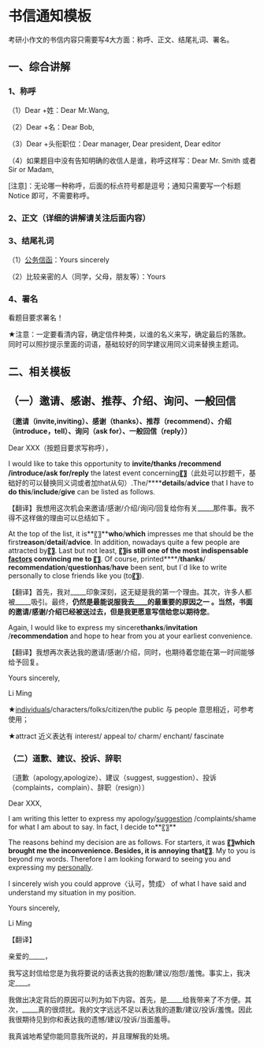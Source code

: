 # 书信通知模板

考研小作文的书信内容只需要写4大方面：称呼、正文、结尾礼词、署名。

## 一、综合讲解

### 1、称呼

（1）Dear +姓：Dear Mr.Wang,

（2）Dear +名：Dear Bob,

（3）Dear +头衔职位：Dear manager, Dear president, Dear editor

（4）如果题目中没有告知明确的收信人是谁，称呼这样写：Dear Mr. Smith 或者 Sir or Madam,

[注意]：无论哪一种称呼，后面的标点符号都是逗号；通知只需要写一个标题 Notice 即可，不需要称呼。

### 2、正文（详细的讲解请关注后面内容）

### 3、结尾礼词

（1）[公务信函](https://www.zhihu.com/search?q=%E5%85%AC%E5%8A%A1%E4%BF%A1%E5%87%BD&search_source=Entity&hybrid_search_source=Entity&hybrid_search_extra=%7B%22sourceType%22%3A%22article%22%2C%22sourceId%22%3A%22445820803%22%7D)：Yours sincerely

（2）比较亲密的人（同学，父母，朋友等）：Yours

### 4、署名

看题目要求署名！

★注意：一定要看清内容，确定信件种类，以谁的名义来写，确定最后的落款。同时可以照抄提示里面的词语，基础较好的同学建议用同义词来替换主题词。

## 二、相关模板

## （一）邀请、感谢、推荐、介绍、询问、一般回信

**〔邀请（invite,inviting）、感谢（thanks）、推荐（recommend）、介绍（introduce，tell）、询问（ask for）、一般回信（reply）〕**

Dear XXX（按题目要求写称呼），

I would like to take this opportunity to **invite/thanks /recommend** **/introduce/ask for/reply** the latest event concerning​**〖〗**​（此处可以抄题干，基础好的可以替换同义词或者加that从句）.The ​****​**​ ​**​****/****​**details**​/**advice** that I have to ​**do this**​/​**include**​/**give** can be listed as follows.

【翻译】我想用这次机会来邀请/感谢/介绍/询问/回复给你有关_____那件事。我不得不这样做的理由可以总结如下 。

At the top of the list, it is**〖〗** ​**who**​/**which** impresses me that should be the first ​**reason**​/​**detail**​/​**advice**​. In addition, nowadays quite a few people are attracted by ​**〖〗**​. Last but not least, **〖〗**is still one of the most indispensable [factors](https://www.zhihu.com/search?q=factors&search_source=Entity&hybrid_search_source=Entity&hybrid_search_extra=%7B%22sourceType%22%3A%22article%22%2C%22sourceId%22%3A%22445820803%22%7D) convincing me to ​**〖〗**​. Of course, printed ​****​/​**thanks**​/​**recommendation**​/**question** ​**has**​/**have** been sent, but I`d like to write personally to close friends like you (to​**〖〗**​).

【翻译】首先，我对_____印象深刻，这无疑是我的第一个理由。其次，许多人都被_____吸引。最终，____仍然是最能说服我去____的最重要的原因之一 。当然，书面的邀请/感谢/介绍已经被送过去，但是我更愿意写信给您以期待您____。

Again, I would like to express my sincere ​**thanks**​/**invitation** /**recommendation** and hope to hear from you at your earliest convenience.

【翻译】我想再次表达我的邀请/感谢/介绍，同时，也期待着您能在第一时间能够给予回复。

Yours sincerely,

Li Ming

★[individuals](https://www.zhihu.com/search?q=individuals&search_source=Entity&hybrid_search_source=Entity&hybrid_search_extra=%7B%22sourceType%22%3A%22article%22%2C%22sourceId%22%3A%22445820803%22%7D)/characters/folks/citizen/the public 与 people 意思相近，可参考使用；

★attract 近义表达有 interest/ appeal to/ charm/ enchant/ fascinate

### （二）道歉、建议、投诉、辞职

〔道歉（apology,apologize）、建议（suggest, suggestion）、投诉（complaints，complain）、辞职（resign）〕

Dear XXX,

I am writing this letter to express my apology/[suggestion](https://www.zhihu.com/search?q=suggestion&search_source=Entity&hybrid_search_source=Entity&hybrid_search_extra=%7B%22sourceType%22%3A%22article%22%2C%22sourceId%22%3A%22445820803%22%7D) /complaints/shame for what I am about to say. In fact, I decide to**〖〗**

The reasons behind my decision are as follows. For starters, it was **〖〗**which brought me the inconvenience. Besides, it is annoying that​**〖〗**​. My to you is beyond my words. Therefore I am looking forward to seeing you and expressing my [personally](https://www.zhihu.com/search?q=personally&search_source=Entity&hybrid_search_source=Entity&hybrid_search_extra=%7B%22sourceType%22%3A%22article%22%2C%22sourceId%22%3A%22445820803%22%7D).

I sincerely wish you could approve〈认可，赞成〉 of what I have said and understand my situation in my position.

Yours sincerely,

Li Ming

【翻译】

亲爱的_____，

我写这封信给您是为我将要说的话表达我的抱歉/建议/抱怨/羞愧。事实上，我决定____。

我做出决定背后的原因可以列为如下内容。首先，是_____给我带来了不方便。其次，_____真的很烦扰。我的文字远远不足以表达我的道歉/建议/投诉/羞愧。因此我很期待见到你和表达我的遗憾/建议/投诉/当面羞辱。

我真诚地希望你能同意我所说的，并且理解我的处境。
